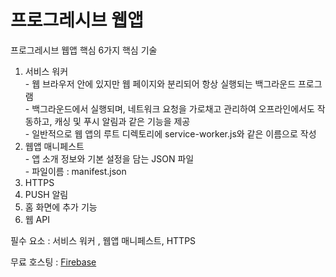 # 프로그레시브 웹앱

프로그레시브 웹앱 핵심 6가지 핵심 기술

1. 서비스 워커 \
   \- 웹 브라우저 안에 있지만 웹 페이지와 분리되어 항상 실행되는 백그라운드 프로그램\
   \- 백그라운드에서 실행되며, 네트워크 요청을 가로채고 관리하여 오프라인에서도 작동하고, 캐싱 및 푸시 알림과 같은 기능을 제공\
   \- 일반적으로 웹 앱의 루트 디렉토리에 service-worker.js와 같은 이름으로 작성
2. 웹앱 매니페스트\
   \- 앱 소개 정보와 기본 설정을 담는 JSON 파일 \
   \- 파일이름 : manifest.json
3. HTTPS
4. PUSH 알림
5. 홈 화면에 추가 기능
6. 웹 API

필수 요소 : 서비스 워커 , 웹앱 매니페스트, HTTPS



무료 호스팅 :  [Firebase](https://firebase.google.com/products/hosting?hl=ko) &#x20;
